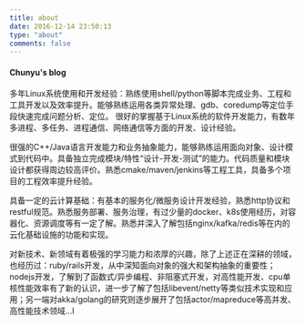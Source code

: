 ```yaml
---
title: about
date: 2016-12-14 23:50:13
type: "about"
comments: false
---
```

#### Chunyu's blog

多年Linux系统使用和开发经验：熟练使用shell/python等脚本完成业务、工程和工具开发以及效率提升。能够熟练运用各类异常处理、gdb、coredump等定位手段快速完成问题分析、定位。
很好的掌握基于Linux系统的软件开发能力，有数年多进程、多任务、进程通信、网络通信等方面的开发、设计经验。

很强的C++/Java语言开发能力和业务抽象能力，能够熟练运用面向对象、设计模式到代码中。具备独立完成模块/特性“设计-开发-测试”的能力。代码质量和模块设计都获得周边较高评价。熟悉cmake/maven/jenkins等工程工具，具备多个项目的工程效率提升经验。

具备一定的云计算基础：有基本的服务化/微服务设计开发经验，熟悉http协议和restful规范。熟悉服务部署、服务治理，有过少量的docker、k8s使用经历，对容器化、资源调度等有一定了解。熟悉并深入了解包括nginx/kafka/redis等在内的云化基础设施的功能和实现。

对新技术、新领域有着极强的学习能力和浓厚的兴趣，除了上述正在深耕的领域，也经历过：ruby/rails开发，从中深知面向对象的强大和架构抽象的重要性；nodejs开发，了解到了函数式/异步编程、非阻塞式开发，对高性能开发、cpu单核性能效率有了新的认识，进一步了解了包括libevent/netty等类似技术实现和应用；另一端对akka/golang的研究则逐步展开了包括actor/mapreduce等高并发、高性能技术领域…l
